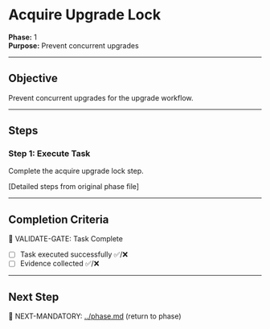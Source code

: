 # Acquire Upgrade Lock

**Phase:** 1  
**Purpose:** Prevent concurrent upgrades  

---

## Objective

Prevent concurrent upgrades for the upgrade workflow.

---

## Steps

### Step 1: Execute Task

Complete the acquire upgrade lock step.

[Detailed steps from original phase file]

---

## Completion Criteria

🛑 VALIDATE-GATE: Task Complete

- [ ] Task executed successfully ✅/❌
- [ ] Evidence collected ✅/❌

---

## Next Step

🎯 NEXT-MANDATORY: [../phase.md](../phase.md) (return to phase)
